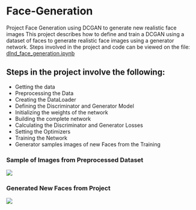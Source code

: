# Face-Generation
Project Face Generation using DCGAN to generate new realistic face images
This project describes how to define and train a DCGAN using a dataset of faces to generate realistic face images using a generator network.
Steps involved in the project and code can be viewed on the file: [dlnd_face_generation.ipynb](https://github.com/meajagun/Face-Generation/blob/master/dlnd_face_generation.ipynb)

## Steps in the project involve the following:
- Getting the data
- Preprocessing the Data
- Creating the DataLoader
- Defining the Discriminator and Generator Model 
- Initializing the weights of the network
- Building the complete network
- Calculating the Discriminator and Generator Losses
- Setting the Optimizers
- Training the Network
- Generator samples images of new Faces from the Training

### Sample of Images from Preprocessed Dataset
![](https://user-images.githubusercontent.com/984840/57575596-4cb4e600-7445-11e9-87ee-387206c48c89.png)


### Generated New Faces from Project
![](https://user-images.githubusercontent.com/984840/57575601-681ff100-7445-11e9-9deb-9ec81a406619.png)


